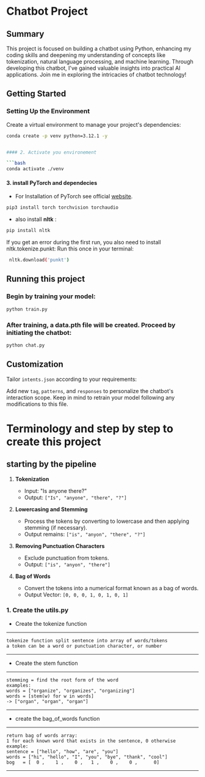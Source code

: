 # Chatbot Project

## Summary

This project is focused on building a chatbot using Python, enhancing my coding skills and deepening my understanding of concepts like tokenization, natural language processing, and machine learning. Through developing this chatbot, I've gained valuable insights into practical AI applications. Join me in exploring the intricacies of chatbot technology!


## Getting Started

### Setting Up the Environment

Create a virtual environment to manage your project's dependencies:

```bash
conda create -p venv python=3.12.1 -y


#### 2. Activate you environement

```bash
conda activate ./venv

```

#### 3. install PyTorch and dependecies 

- For Installation of PyTorch see official [website](https://pytorch.org/).

```python
pip3 install torch torchvision torchaudio
```
- also install **nltk** :

```bash	
pip install nltk
```
If you get an error during the first run, you also need to install nltk.tokenize.punkt: Run this once in your terminal:

``` bash
 nltk.download('punkt')
 ```
## Running this project

### Begin by training your model:

```bash
python train.py
```

### After training, a data.pth file will be created. Proceed by initiating the chatbot:


```bash
python chat.py
```

## Customization

Tailor `intents.json` according to your requirements:

Add new `tag`, `patterns`, and `responses` to personalize the chatbot's interaction scope. Keep in mind to retrain your model following any modifications to this file.



# Terminology and step by step to create this project

## starting by the pipeline

1. **Tokenization**
   - Input: "Is anyone there?"
   - Output: `["Is", "anyone", "there", "?"]`

2. **Lowercasing and Stemming**
   - Process the tokens by converting to lowercase and then applying stemming (if necessary).
   - Output remains: `["is", "anyon", "there", "?"]` 

3. **Removing Punctuation Characters**
   - Exclude punctuation from tokens.
   - Output: `["is", "anyon", "there"]`

4. **Bag of Words**
   - Convert the tokens into a numerical format known as a bag of words.
   - Output Vector: `[0, 0, 0, 1, 0, 1, 0, 1]`


### 1. Create the utils.py

- Create the tokenize function 

***  
    tokenize function split sentence into array of words/tokens
    a token can be a word or punctuation character, or number
***

- Create the stem function

***
    stemming = find the root form of the word
    examples:
    words = ["organize", "organizes", "organizing"]
    words = [stem(w) for w in words]
    -> ["organ", "organ", "organ"]
***


- create the bag_of_words function 

***
    return bag of words array:
    1 for each known word that exists in the sentence, 0 otherwise
    example:
    sentence = ["hello", "how", "are", "you"]
    words = ["hi", "hello", "I", "you", "bye", "thank", "cool"]
    bog   = [  0 ,    1 ,    0 ,   1 ,    0 ,    0 ,      0]
***
